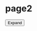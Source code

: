 # page2

<div x-data="{ open: false }">
  <button on:click="open = ! open">Expand</button>
  <template x-if="open">
    <div
  x-data="{a: null}"
  x-init="a = await (await fetch('comp1')).text()"
  x-html="a"
    >
  </template>
</div>
<div
  x-data="myfun"
  x-bind="some"
>
</div>
